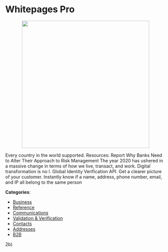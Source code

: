 # Whitepages Pro
<p align="center">
    <img width="400" src="https://raw.githubusercontent.com/apis-list/apis-list/apis/whitepages-pro/logo_256x256.png" />
</p>

Every country in the world supported. Resources: Report Why Banks Need to Alter Their Approach to Risk Management The year 2020 has ushered in a massive change in terms of how we live, transact, and work. Digital transformation is no l. Global Identity Verification API.  Get a clearer picture of your customer.  Instantly know if a name, address, phone number, email, and IP all belong to the same person



**Categories**:
- [Business](https://github.com/apis-list/apis-list#business)
- [Reference](https://github.com/apis-list/apis-list#reference)
- [Communications](https://github.com/apis-list/apis-list#communications)
- [Validation & Verification](https://github.com/apis-list/apis-list#validation-and-verification)
- [Contacts](https://github.com/apis-list/apis-list#contacts)
- [Addresses](https://github.com/apis-list/apis-list#addresses)
- [B2B](https://github.com/apis-list/apis-list#b2b)



2b)



